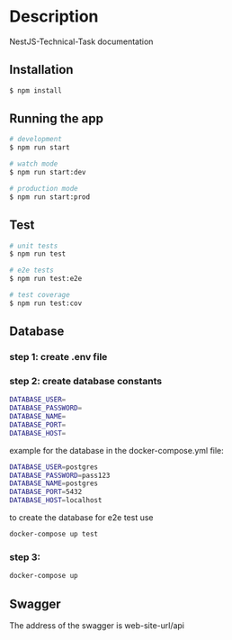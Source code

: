 # Description

NestJS-Technical-Task documentation

## Installation

```bash
$ npm install
```

## Running the app

```bash
# development
$ npm run start

# watch mode
$ npm run start:dev

# production mode
$ npm run start:prod
```

## Test

```bash
# unit tests
$ npm run test

# e2e tests
$ npm run test:e2e

# test coverage
$ npm run test:cov
```

## Database
### step 1: create .env file
### step 2: create database constants
```bash
DATABASE_USER=
DATABASE_PASSWORD=
DATABASE_NAME=
DATABASE_PORT=
DATABASE_HOST=
```
example for the database in the docker-compose.yml file:
```bash
DATABASE_USER=postgres
DATABASE_PASSWORD=pass123
DATABASE_NAME=postgres
DATABASE_PORT=5432
DATABASE_HOST=localhost
```
to create the database for e2e test use
```bash
docker-compose up test
```

### step 3:
```bash
docker-compose up
```

## Swagger

The address of the swagger is web-site-url/api 
